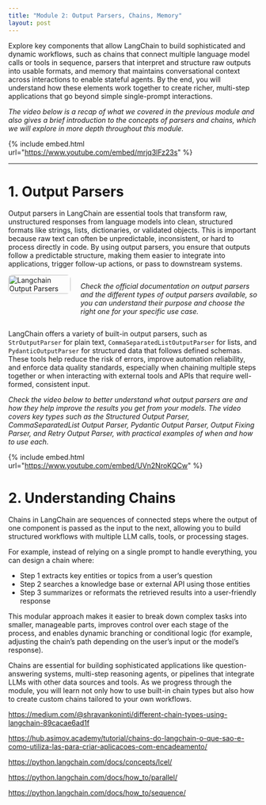 ```yaml
---
title: "Module 2: Output Parsers, Chains, Memory"
layout: post
---
```


Explore key components that allow LangChain to build sophisticated and dynamic workflows, such as chains that connect multiple language model calls or tools in sequence, parsers that interpret and structure raw outputs into usable formats, and memory that maintains conversational context across interactions to enable stateful agents. By the end, you will understand how these elements work together to create richer, multi-step applications that go beyond simple single-prompt interactions.


*The video below is a recap of what we covered in the previous module and also gives a brief introduction to the concepts of parsers and chains, which we will explore in more depth throughout this module.*

{% include embed.html url="https://www.youtube.com/embed/mrjq3lFz23s" %}

---

# **1. Output Parsers**

Output parsers in LangChain are essential tools that transform raw, unstructured responses from language models into clean, structured formats like strings, lists, dictionaries, or validated objects. This is important because raw text can often be unpredictable, inconsistent, or hard to process directly in code. By using output parsers, you ensure that outputs follow a predictable structure, making them easier to integrate into applications, trigger follow-up actions, or pass to downstream systems.

<div style="display: flex; align-items: flex-start; gap: 20px;">
  
  <div style="flex: 0 0 25%;">
    <a href="https://python.langchain.com/docs/concepts/output_parsers/" target="_blank">
      <img src="{{ '/assets/images/langchain_output_parsers.png' | relative_url }}" alt="Langchain Output Parsers"
           style="width: 100%; height: auto; border-radius: 8px;" />
    </a>
  </div>
  
  <div style="flex: 1;">
    <p>
      <em>
        Check the official documentation on output parsers and the different types of output parsers available, so you can understand their purpose and choose the right one for your specific use case.
      </em>
    </p>
  </div>

</div>

LangChain offers a variety of built-in output parsers, such as `StrOutputParser` for plain text, `CommaSeparatedListOutputParser` for lists, and `PydanticOutputParser` for structured data that follows defined schemas. These tools help reduce the risk of errors, improve automation reliability, and enforce data quality standards, especially when chaining multiple steps together or when interacting with external tools and APIs that require well-formed, consistent input.

*Check the video below to better understand what output parsers are and how they help improve the results you get from your models. The video covers key types such as the Structured Output Parser, CommaSeparatedList Output Parser, Pydantic Output Parser, Output Fixing Parser, and Retry Output Parser, with practical examples of when and how to use each.*

{% include embed.html url="https://www.youtube.com/embed/UVn2NroKQCw" %}


# **2. Understanding Chains**

Chains in LangChain are sequences of connected steps where the output of one component is passed as the input to the next, allowing you to build structured workflows with multiple LLM calls, tools, or processing stages.

For example, instead of relying on a single prompt to handle everything, you can design a chain where:

* Step 1 extracts key entities or topics from a user’s question
* Step 2 searches a knowledge base or external API using those entities
* Step 3 summarizes or reformats the retrieved results into a user-friendly response

This modular approach makes it easier to break down complex tasks into smaller, manageable parts, improves control over each stage of the process, and enables dynamic branching or conditional logic (for example, adjusting the chain’s path depending on the user’s input or the model’s response).

Chains are essential for building sophisticated applications like question-answering systems, multi-step reasoning agents, or pipelines that integrate LLMs with other data sources and tools. As we progress through the module, you will learn not only how to use built-in chain types but also how to create custom chains tailored to your own workflows.


https://medium.com/@shravankoninti/different-chain-types-using-langchain-89cacae6ad1f

https://hub.asimov.academy/tutorial/chains-do-langchain-o-que-sao-e-como-utiliza-las-para-criar-aplicacoes-com-encadeamento/

https://python.langchain.com/docs/concepts/lcel/

https://python.langchain.com/docs/how_to/parallel/

https://python.langchain.com/docs/how_to/sequence/



